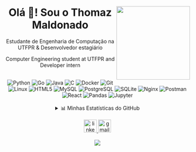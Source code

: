 <div align="center">

<img align="right" height="200" src="https://media3.giphy.com/media/v1.Y2lkPTc5MGI3NjExeHBkYWxuM24zYnR2Mnk0YWczYXIzZHY1Nm8yazlsNms4ZTV3dnU5NSZlcD12MV9pbnRlcm5hbF9naWZfYnlfaWQmY3Q9Zw/Gf1RA1jNSpbbuDE40m/giphy.gif"  />

# Olá 👋! Sou o Thomaz Maldonado
 Estudante de Engenharia de Computação na UTFPR & Desenvolvedor estagiário
 
 Computer Engineering student at UTFPR and Developer intern

<br>

<div align="center"> 
  <img src="https://img.shields.io/badge/Python-3776AB?style=for-the-badge&logo=python&logoColor=white" alt="Python"/>
  <img src="https://img.shields.io/badge/Go-00ADD8?style=for-the-badge&logo=go&logoColor=white" alt="Go"/>
  <img src="https://img.shields.io/badge/Java-ED8B00?style=for-the-badge&logo=openjdk&logoColor=white" alt="Java"/>
  <img src="https://img.shields.io/badge/C-A8B9CC?style=for-the-badge&logo=c&logoColor=black" alt="C"/>
  <img src="https://img.shields.io/badge/Docker-2496ED?style=for-the-badge&logo=docker&logoColor=white" alt="Docker"/>
  <img src="https://img.shields.io/badge/Git-F05032?style=for-the-badge&logo=git&logoColor=white" alt="Git"/>
  <img src="https://img.shields.io/badge/Linux-FCC624?style=for-the-badge&logo=linux&logoColor=black" alt="Linux"/>
  <img src="https://img.shields.io/badge/HTML5-E34F26?style=for-the-badge&logo=html5&logoColor=white" alt="HTML5"/>
  <img src="https://img.shields.io/badge/MySQL-4479A1?style=for-the-badge&logo=mysql&logoColor=white" alt="MySQL"/>
  <img src="https://img.shields.io/badge/PostgreSQL-4169E1?style=for-the-badge&logo=postgresql&logoColor=white" alt="PostgreSQL"/>
  <img src="https://img.shields.io/badge/SQLite-003B57?style=for-the-badge&logo=sqlite&logoColor=white" alt="SQLite"/>
  <img src="https://img.shields.io/badge/Nginx-009639?style=for-the-badge&logo=nginx&logoColor=white" alt="Nginx"/>
  <img src="https://img.shields.io/badge/Postman-FF6C37?style=for-the-badge&logo=postman&logoColor=white" alt="Postman"/>
  <img src="https://img.shields.io/badge/React-61DAFB?style=for-the-badge&logo=react&logoColor=black" alt="React"/>
  <img src="https://img.shields.io/badge/Pandas-150458?style=for-the-badge&logo=pandas&logoColor=white" alt="Pandas"/>
  <img src="https://img.shields.io/badge/Jupyter-F37626?style=for-the-badge&logo=jupyter&logoColor=white" alt="Jupyter"/>
</div>

<br>

<details>
  <summary>📊 Minhas Estatísticas do GitHub</summary>
  <br>
  <p align="center">
    <img src="https://github-readme-activity-graph.vercel.app/graph?username=Thomika1&theme=redical&area=true" height="150" alt="activity-graph graph" />
    <br><br>
    <img src="https://github-readme-stats.vercel.app/api?username=Thomika1&hide_title=true&hide_rank=true&show_icons=true&include_all_commits=true&count_private=true&disable_animations=false&theme=dark&locale=en&hide_border=false" height="150" alt="stats graph" />
    <img src="https://github-readme-stats.vercel.app/api/top-langs?username=Thomika1&locale=en&hide_title=false&layout=compact&card_width=320&langs_count=8&theme=dark&hide_border=false" height="150" alt="languages graph"  />
  </p>
</details>

<br>

<div align="center">
  <a href="https://www.linkedin.com/in/thomaz-maldonado-bonfim" target="_blank">
    <img src="https://img.shields.io/static/v1?message=LinkedIn&logo=linkedin&label=&color=0077B5&logoColor=white&labelColor=&style=for-the-badge" height="35" alt="linkedin logo"  />
  </a>
  <a href="mailto:thomazmbonfim@gmail.com" target="_blank">
    <img src="https://img.shields.io/static/v1?message=Gmail&logo=gmail&label=&color=D14836&logoColor=white&labelColor=&style=for-the-badge" height="35" alt="gmail logo"  />
  </a>
</div>

<br>

<div align="center">
  <img src="https://visitor-badge.laobi.icu/badge?page_id=Thomika1.Thomika1&right_color=coral"  />
</div>

</div>
